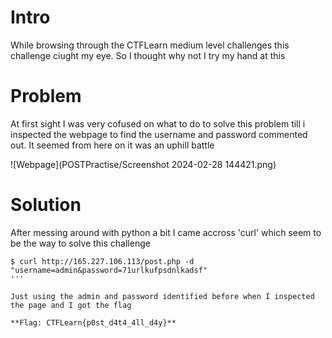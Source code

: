 # Intro

While browsing through the CTFLearn medium level challenges this challenge ciught my eye. So I thought why not I try my hand at this

# Problem

At first sight I was very cofused on what to do to solve this problem till i inspected the webpage to find the username 
and password commented out. It seemed from here on it was an uphill battle

![Webpage](POSTPractise/Screenshot 2024-02-28 144421.png)


# Solution

After messing around with python a bit I came accross 'curl' which seem to be the way to solve this challenge

```terminal
$ curl http://165.227.106.113/post.php -d "username=admin&password=71urlkufpsdnlkadsf"
'''

Just using the admin and password identified before when I inspected the page and I got the flag

**Flag: CTFLearn{p0st_d4t4_4ll_d4y}**
